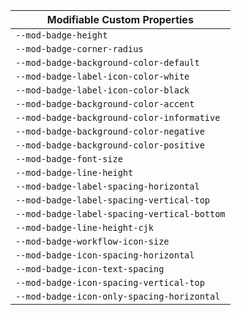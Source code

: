 | Modifiable Custom Properties |
| --- |
|`--mod-badge-height`|
|`--mod-badge-corner-radius`|
|`--mod-badge-background-color-default`|
|`--mod-badge-label-icon-color-white`|
|`--mod-badge-label-icon-color-black`|
|`--mod-badge-background-color-accent`|
|`--mod-badge-background-color-informative`|
|`--mod-badge-background-color-negative`|
|`--mod-badge-background-color-positive`|
|`--mod-badge-font-size`|
|`--mod-badge-line-height`|
|`--mod-badge-label-spacing-horizontal`|
|`--mod-badge-label-spacing-vertical-top`|
|`--mod-badge-label-spacing-vertical-bottom`|
|`--mod-badge-line-height-cjk`|
|`--mod-badge-workflow-icon-size`|
|`--mod-badge-icon-spacing-horizontal`|
|`--mod-badge-icon-text-spacing`|
|`--mod-badge-icon-spacing-vertical-top`|
|`--mod-badge-icon-only-spacing-horizontal`|